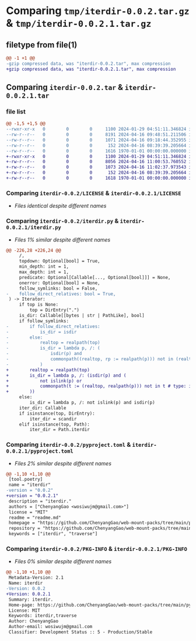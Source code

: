 # Comparing `tmp/iterdir-0.0.2.tar.gz` & `tmp/iterdir-0.0.2.1.tar.gz`

## filetype from file(1)

```diff
@@ -1 +1 @@
-gzip compressed data, was "iterdir-0.0.2.tar", max compression
+gzip compressed data, was "iterdir-0.0.2.1.tar", max compression
```

## Comparing `iterdir-0.0.2.tar` & `iterdir-0.0.2.1.tar`

### file list

```diff
@@ -1,5 +1,5 @@
--rwxr-xr-x   0        0        0     1100 2024-01-29 04:51:11.346824 iterdir-0.0.2/LICENSE
--rw-r--r--   0        0        0     8191 2024-04-16 09:48:51.211506 iterdir-0.0.2/iterdir.py
--rw-r--r--   0        0        0     1071 2024-04-16 09:18:44.352955 iterdir-0.0.2/pyproject.toml
--rw-r--r--   0        0        0      152 2024-04-16 08:39:39.205664 iterdir-0.0.2/readme.md
--rw-r--r--   0        0        0     1616 1970-01-01 00:00:00.000000 iterdir-0.0.2/PKG-INFO
+-rwxr-xr-x   0        0        0     1100 2024-01-29 04:51:11.346824 iterdir-0.0.2.1/LICENSE
+-rw-r--r--   0        0        0     8056 2024-04-16 11:00:53.760552 iterdir-0.0.2.1/iterdir.py
+-rw-r--r--   0        0        0     1073 2024-04-16 11:02:37.973543 iterdir-0.0.2.1/pyproject.toml
+-rw-r--r--   0        0        0      152 2024-04-16 08:39:39.205664 iterdir-0.0.2.1/readme.md
+-rw-r--r--   0        0        0     1618 1970-01-01 00:00:00.000000 iterdir-0.0.2.1/PKG-INFO
```

### Comparing `iterdir-0.0.2/LICENSE` & `iterdir-0.0.2.1/LICENSE`

 * *Files identical despite different names*

### Comparing `iterdir-0.0.2/iterdir.py` & `iterdir-0.0.2.1/iterdir.py`

 * *Files 1% similar despite different names*

```diff
@@ -226,28 +226,24 @@
     /, 
     topdown: Optional[bool] = True, 
     min_depth: int = 1, 
     max_depth: int = 1, 
     predicate: Optional[Callable[..., Optional[bool]]] = None, 
     onerror: Optional[bool] = None, 
     follow_symlinks: bool = False, 
-    follow_direct_relatives: bool = True, 
 ) -> Iterator:
     if top is None:
         top = DirEntry(".")
     is_dir: Callable[[bytes | str | PathLike], bool]
     if follow_symlinks:
-        if follow_direct_relatives:
-            is_dir = isdir
-        else:
-            realtop = realpath(top)
-            is_dir = lambda p, /: (
-                isdir(p) and 
-                commonpath((realtop, rp := realpath(p))) not in (realtop, rp) # type: ignore
-            )
+        realtop = realpath(top)
+        is_dir = lambda p, /: (isdir(p) and (
+            not islink(p) or
+            commonpath(t := (realtop, realpath(p))) not in t # type: ignore
+        ))
     else:
         is_dir = lambda p, /: not islink(p) and isdir(p)
     iter_dir: Callable
     if isinstance(top, DirEntry):
         iter_dir = scandir
     elif isinstance(top, Path):
         iter_dir = Path.iterdir
```

### Comparing `iterdir-0.0.2/pyproject.toml` & `iterdir-0.0.2.1/pyproject.toml`

 * *Files 2% similar despite different names*

```diff
@@ -1,10 +1,10 @@
 [tool.poetry]
 name = "iterdir"
-version = "0.0.2"
+version = "0.0.2.1"
 description = "iterdir."
 authors = ["ChenyangGao <wosiwujm@gmail.com>"]
 license = "MIT"
 readme = "readme.md"
 homepage = "https://github.com/ChenyangGao/web-mount-packs/tree/main/python-module/iterdir"
 repository = "https://github.com/ChenyangGao/web-mount-packs/tree/main/python-module/iterdir"
 keywords = ["iterdir", "traverse"]
```

### Comparing `iterdir-0.0.2/PKG-INFO` & `iterdir-0.0.2.1/PKG-INFO`

 * *Files 0% similar despite different names*

```diff
@@ -1,10 +1,10 @@
 Metadata-Version: 2.1
 Name: iterdir
-Version: 0.0.2
+Version: 0.0.2.1
 Summary: iterdir.
 Home-page: https://github.com/ChenyangGao/web-mount-packs/tree/main/python-module/iterdir
 License: MIT
 Keywords: iterdir,traverse
 Author: ChenyangGao
 Author-email: wosiwujm@gmail.com
 Classifier: Development Status :: 5 - Production/Stable
```


